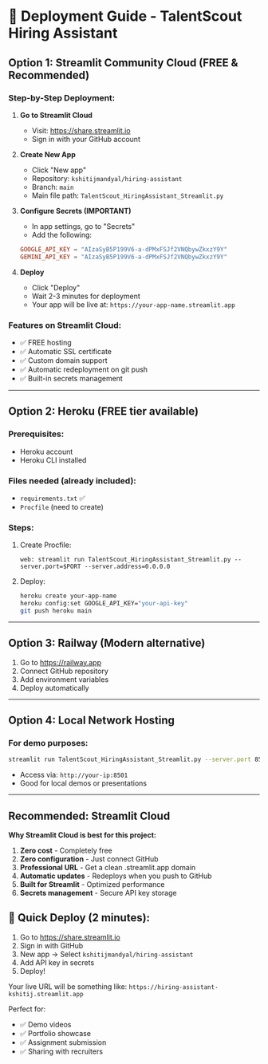 # 🚀 Deployment Guide - TalentScout Hiring Assistant

## Option 1: Streamlit Community Cloud (FREE & Recommended)

### Step-by-Step Deployment:

1. **Go to Streamlit Cloud**
   - Visit: https://share.streamlit.io
   - Sign in with your GitHub account

2. **Create New App**
   - Click "New app"
   - Repository: `kshitijmandyal/hiring-assistant`
   - Branch: `main`
   - Main file path: `TalentScout_HiringAssistant_Streamlit.py`

3. **Configure Secrets (IMPORTANT)**
   - In app settings, go to "Secrets"
   - Add the following:
   ```toml
   GOOGLE_API_KEY = "AIzaSyB5P199V6-a-dPMxFSJf2VNQbywZkxzY9Y"
   GEMINI_API_KEY = "AIzaSyB5P199V6-a-dPMxFSJf2VNQbywZkxzY9Y"
   ```

4. **Deploy**
   - Click "Deploy"
   - Wait 2-3 minutes for deployment
   - Your app will be live at: `https://your-app-name.streamlit.app`

### Features on Streamlit Cloud:
- ✅ FREE hosting
- ✅ Automatic SSL certificate
- ✅ Custom domain support
- ✅ Automatic redeployment on git push
- ✅ Built-in secrets management

---

## Option 2: Heroku (FREE tier available)

### Prerequisites:
- Heroku account
- Heroku CLI installed

### Files needed (already included):
- `requirements.txt` ✅
- `Procfile` (need to create)

### Steps:
1. Create Procfile:
   ```
   web: streamlit run TalentScout_HiringAssistant_Streamlit.py --server.port=$PORT --server.address=0.0.0.0
   ```

2. Deploy:
   ```bash
   heroku create your-app-name
   heroku config:set GOOGLE_API_KEY="your-api-key"
   git push heroku main
   ```

---

## Option 3: Railway (Modern alternative)

1. Go to https://railway.app
2. Connect GitHub repository
3. Add environment variables
4. Deploy automatically

---

## Option 4: Local Network Hosting

### For demo purposes:
```bash
streamlit run TalentScout_HiringAssistant_Streamlit.py --server.port 8501 --server.address 0.0.0.0
```
- Access via: `http://your-ip:8501`
- Good for local demos or presentations

---

## Recommended: Streamlit Cloud

**Why Streamlit Cloud is best for this project:**
1. **Zero cost** - Completely free
2. **Zero configuration** - Just connect GitHub
3. **Professional URL** - Get a clean .streamlit.app domain
4. **Automatic updates** - Redeploys when you push to GitHub
5. **Built for Streamlit** - Optimized performance
6. **Secrets management** - Secure API key storage

## 🎯 Quick Deploy (2 minutes):
1. Go to https://share.streamlit.io
2. Sign in with GitHub
3. New app → Select `kshitijmandyal/hiring-assistant`
4. Add API key in secrets
5. Deploy!

Your live URL will be something like: `https://hiring-assistant-kshitij.streamlit.app`

Perfect for:
- ✅ Demo videos
- ✅ Portfolio showcase
- ✅ Assignment submission
- ✅ Sharing with recruiters
